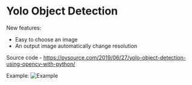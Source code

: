 # Yolo Object Detection

New features:
* Easy to choose an image
* An output image automatically change resolution

Source code - https://pysource.com/2019/06/27/yolo-object-detection-using-opencv-with-python/


Example: ![Example](https://sun9-43.userapi.com/c858128/v858128298/1747bf/E77FQneSamM.jpg)
